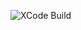![XCode Build](https://github.com/sudhirvaghela15/Example_iOS/actions/workflows/objective-c-xcode.yml/badge.svg)
